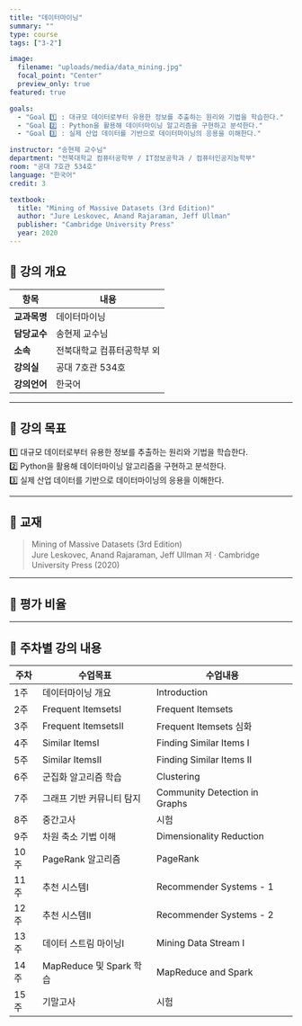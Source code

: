 ```yaml
---
title: "데이터마이닝"
summary: ""
type: course
tags: ["3-2"]

image:
  filename: "uploads/media/data_mining.jpg"
  focal_point: "Center"
  preview_only: true
featured: true

goals:
  - "Goal 1️⃣ : 대규모 데이터로부터 유용한 정보를 추출하는 원리와 기법을 학습한다."
  - "Goal 2️⃣ : Python을 활용해 데이터마이닝 알고리즘을 구현하고 분석한다."
  - "Goal 3️⃣ : 실제 산업 데이터를 기반으로 데이터마이닝의 응용을 이해한다."

instructor: "송현제 교수님"
department: "전북대학교 컴퓨터공학부 / IT정보공학과 / 컴퓨터인공지능학부"
room: "공대 7호관 534호"
language: "한국어"
credit: 3

textbook:
  title: "Mining of Massive Datasets (3rd Edition)"
  author: "Jure Leskovec, Anand Rajaraman, Jeff Ullman"
  publisher: "Cambridge University Press"
  year: 2020
---
```


<!--more-->

## 📘 강의 개요

| 항목 | 내용 |
|------|------|
| **교과목명** | 데이터마이닝 |
| **담당교수** | 송현제 교수님 |
| **소속** | 전북대학교 컴퓨터공학부 외 |
| **강의실** | 공대 7호관 534호 |
| **강의언어** | 한국어 |

---

## 🎯 강의 목표

1️⃣ 대규모 데이터로부터 유용한 정보를 추출하는 원리와 기법을 학습한다.  
2️⃣ Python을 활용해 데이터마이닝 알고리즘을 구현하고 분석한다.  
3️⃣ 실제 산업 데이터를 기반으로 데이터마이닝의 응용을 이해한다.

---

## 📖 교재

> Mining of Massive Datasets (3rd Edition)  
> Jure Leskovec, Anand Rajaraman, Jeff Ullman 저 · Cambridge University Press (2020)

---

## 🧮 평가 비율

<canvas id="chart-dm" width="400" height="400"></canvas>
<script>
const ctxD = document.getElementById('chart-dm');
new Chart(ctxD, {
  type: 'pie',
  data: {
    labels: ['중간고사', '기말고사', '출석', '과제'],
    datasets: [{
      data: [35, 35, 5, 25],
      backgroundColor: ['#9ad0f5', '#ffb7b2', '#ffdac1', '#b5ead7'],
      borderColor: '#222', borderWidth: 2
    }]
  },
  options: { plugins: { legend: { position: 'bottom' } } }
});
</script>

---

## 📆 주차별 강의 내용

| 주차 | 수업목표 | 수업내용 |
|------|-----------|-----------|
| 1주 | 데이터마이닝 개요 | Introduction |
| 2주 | Frequent ItemsetsⅠ | Frequent Itemsets |
| 3주 | Frequent ItemsetsⅡ | Frequent Itemsets 심화 |
| 4주 | Similar ItemsⅠ | Finding Similar Items I |
| 5주 | Similar ItemsⅡ | Finding Similar Items II |
| 6주 | 군집화 알고리즘 학습 | Clustering |
| 7주 | 그래프 기반 커뮤니티 탐지 | Community Detection in Graphs |
| 8주 | 중간고사 | 시험 |
| 9주 | 차원 축소 기법 이해 | Dimensionality Reduction |
| 10주 | PageRank 알고리즘 | PageRank |
| 11주 | 추천 시스템Ⅰ | Recommender Systems - 1 |
| 12주 | 추천 시스템Ⅱ | Recommender Systems - 2 |
| 13주 | 데이터 스트림 마이닝Ⅰ | Mining Data Stream I |
| 14주 | MapReduce 및 Spark 학습 | MapReduce and Spark |
| 15주 | 기말고사 | 시험 |
